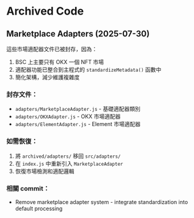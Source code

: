 # Archived Code

## Marketplace Adapters (2025-07-30)

這些市場適配器文件已被封存，因為：

1. BSC 上主要只有 OKX 一個 NFT 市場
2. 適配器功能已整合到主程式的 `standardizeMetadata()` 函數中
3. 簡化架構，減少維護複雜度

### 封存文件：
- `adapters/MarketplaceAdapter.js` - 基礎適配器類別
- `adapters/OKXAdapter.js` - OKX 市場適配器
- `adapters/ElementAdapter.js` - Element 市場適配器

### 如需恢復：
1. 將 `archived/adapters/` 移回 `src/adapters/`
2. 在 `index.js` 中重新引入 `MarketplaceAdapter`
3. 恢復市場檢測和適配邏輯

### 相關 commit：
- Remove marketplace adapter system - integrate standardization into default processing